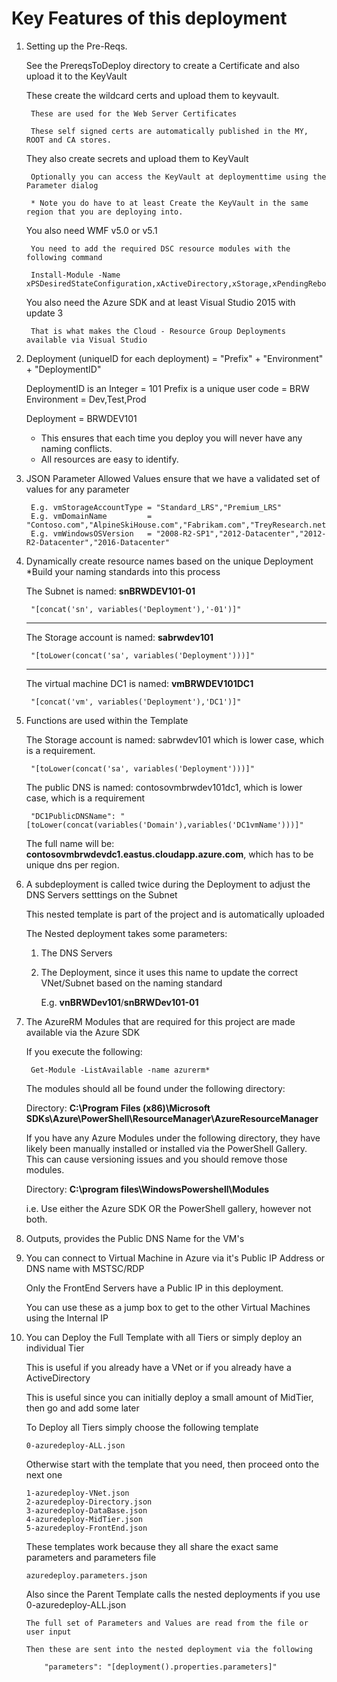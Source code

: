 # Key Features of this deployment

1. Setting up the Pre-Reqs. 

	See the PrereqsToDeploy directory to create a Certificate and also upload it to the KeyVault

	These create the wildcard certs and upload them to keyvault.
		
		These are used for the Web Server Certificates

		These self signed certs are automatically published in the MY, ROOT and CA stores.

	They also create secrets and upload them to KeyVault

		Optionally you can access the KeyVault at deploymenttime using the Parameter dialog
		
		* Note you do have to at least Create the KeyVault in the same region that you are deploying into.


	You also need WMF v5.0 or v5.1

		You need to add the required DSC resource modules with the following command

		Install-Module -Name xPSDesiredStateConfiguration,xActiveDirectory,xStorage,xPendingReboot,xComputerManagement

	You also need the Azure SDK and at least Visual Studio 2015 with update 3

		That is what makes the Cloud - Resource Group Deployments available via Visual Studio


2. Deployment (uniqueID for each deployment) = "Prefix" + "Environment" + "DeploymentID"

	DeploymentID is an Integer = 101
	Prefix is a unique user code = BRW
	Environment = Dev,Test,Prod

	Deployment = BRWDEV101

	* This ensures that each time you deploy you will never have any naming conflicts.
	* All resources are easy to identify.


3. JSON Parameter Allowed Values ensure that we have a validated set of values for any parameter

		E.g. vmStorageAccountType = "Standard_LRS","Premium_LRS"
		E.g. vmDomainName         = "Contoso.com","AlpineSkiHouse.com","Fabrikam.com","TreyResearch.net"
		E.g. vmWindowsOSVersion   = "2008-R2-SP1","2012-Datacenter","2012-R2-Datacenter","2016-Datacenter"


4. Dynamically create resource names based on the unique Deployment *Build your naming standards into this process
	
	The Subnet is named: __snBRWDEV101-01__
	
		"[concat('sn', variables('Deployment'),'-01')]"

	---
	
	The Storage account is named: __sabrwdev101__

		"[toLower(concat('sa', variables('Deployment')))]"

	---
	
	The virtual machine DC1 is named: __vmBRWDEV101DC1__

		"[concat('vm', variables('Deployment'),'DC1')]"
	

5. Functions are used within the Template

	The Storage account is named: sabrwdev101 which is lower case, which is a requirement.

		"[toLower(concat('sa', variables('Deployment')))]"

	The public DNS is named: contosovmbrwdev101dc1, which is lower case, which is a requirement
	
		"DC1PublicDNSName": "[toLower(concat(variables('Domain'),variables('DC1vmName')))]"

	The full name will be: __contosovmbrwdevdc1.eastus.cloudapp.azure.com__, which has to be unique dns per region.


6. A subdeployment is called twice during the Deployment to adjust the DNS Servers setttings on the Subnet

	This nested template is part of the project and is automatically uploaded

	The Nested deployment takes some parameters:

	1. The DNS Servers
	2. The Deployment, since it uses this name to update the correct VNet/Subnet based on the naming standard

		E.g. __vnBRWDev101__/__snBRWDev101-01__


7. The AzureRM Modules that are required for this project are made available via the Azure SDK

	If you execute the following:
	
		Get-Module -ListAvailable -name azurerm*

	The modules should all be found under the following directory:

	Directory: __C:\Program Files (x86)\Microsoft SDKs\Azure\PowerShell\ResourceManager\AzureResourceManager__

	If you have any Azure Modules under the following directory, they have likely been manually installed
	or installed via the PowerShell Gallery. This can cause versioning issues and you should remove those modules.

	Directory: __C:\program files\WindowsPowershell\Modules__

	i.e. Use either the Azure SDK OR the PowerShell gallery, however not both.

8. Outputs, provides the Public DNS Name for the VM's


9. You can connect to Virtual Machine in Azure via it's Public IP Address or DNS name with MSTSC/RDP

	Only the FrontEnd Servers have a Public IP in this deployment.

	You can use these as a jump box to get to the other Virtual Machines using the Internal IP

	
10. You can Deploy the Full Template with all Tiers or simply deploy an individual Tier

	This is useful if you already have a VNet or if you already have a ActiveDirectory
	
	This is useful since you can initially deploy a small amount of MidTier, then go and add some later
	
	To Deploy all Tiers simply choose the following template
		
		0-azuredeploy-ALL.json
		
	Otherwise start with the template that you need, then proceed onto the next one
	
		1-azuredeploy-VNet.json
		2-azuredeploy-Directory.json
		3-azuredeploy-DataBase.json
		4-azuredeploy-MidTier.json
		5-azuredeploy-FrontEnd.json
		
	These templates work because they all share the exact same parameters and parameters file
	
		azuredeploy.parameters.json
		
	Also since the Parent Template calls the nested deployments if you use 0-azuredeploy-ALL.json
	
		The full set of Parameters and Values are read from the file or user input
		
		Then these are sent into the nested deployment via the following
		
			"parameters": "[deployment().properties.parameters]"
